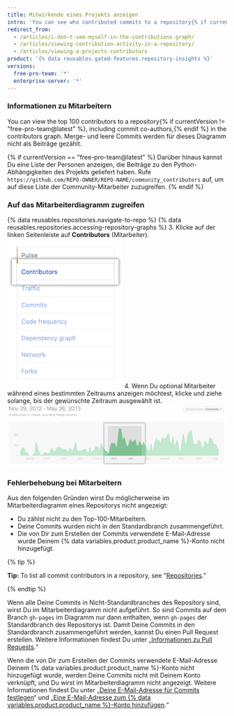 ```yaml
---
title: Mitwirkende eines Projekts anzeigen
intro: 'You can see who contributed commits to a repository{% if currentVersion == "free-pro-team@latest" %} and its dependencies{% endif %}.'
redirect_from:
  - /articles/i-don-t-see-myself-in-the-contributions-graph/
  - /articles/viewing-contribution-activity-in-a-repository/
  - /articles/viewing-a-projects-contributors
product: '{% data reusables.gated-features.repository-insights %}'
versions:
  free-pro-team: '*'
  enterprise-server: '*'
---
```


### Informationen zu Mitarbeitern

You can view the top 100 contributors to a repository{% if currentVersion != "free-pro-team@latest" %}, including commit co-authors,{% endif %} in the contributors graph. Merge- und leere Commits werden für dieses Diagramm nicht als Beiträge gezählt.

{% if currentVersion == "free-pro-team@latest" %}
Darüber hinaus kannst Du eine Liste der Personen anzeigen, die Beiträge zu den Python-Abhängigkeiten des Projekts geliefert haben. Rufe `https://github.com/REPO-OWNER/REPO-NAME/community_contributors` auf, um auf diese Liste der Community-Mitarbeiter zuzugreifen.
{% endif %}

### Auf das Mitarbeiterdiagramm zugreifen

{% data reusables.repositories.navigate-to-repo %}
{% data reusables.repositories.accessing-repository-graphs %}
3. Klicke auf der linken Seitenleiste auf **Contributors** (Mitarbeiter). ![Registerkarte „Contributors“ (Mitarbeiter)](/assets/images/help/graphs/contributors_tab.png)
4. Wenn Du optional Mitarbeiter während eines bestimmten Zeitraums anzeigen möchtest, klicke und ziehe solange, bis der gewünschte Zeitraum ausgewählt ist. ![Ausgewählter Zeitraum im Mitarbeiterdiagramm](/assets/images/help/graphs/repo_contributors_click_drag_graph.png)

### Fehlerbehebung bei Mitarbeitern

Aus den folgenden Gründen wirst Du möglicherweise im Mitarbeiterdiagramm eines Repositorys nicht angezeigt:
- Du zählst nicht zu den Top-100-Mitarbeitern.
- Deine Commits wurden nicht in den Standardbranch zusammengeführt.
- Die von Dir zum Erstellen der Commits verwendete E-Mail-Adresse wurde Deinem {% data variables.product.product_name %}-Konto nicht hinzugefügt.

{% tip %}

**Tip:** To list all commit contributors in a repository, see "[Repositories](/v3/repos/#list-contributors)."

{% endtip %}

Wenn alle Deine Commits in Nicht-Standardbranches des Repository sind, wirst Du im Mitarbeiterdiagramm nicht aufgeführt. So sind Commits auf dem Branch `gh-pages` im Diagramm nur dann enthalten, wenn `gh-pages` der Standardbranch des Repositorys ist. Damit Deine Commits in den Standardbranch zusammengeführt werden, kannst Du einen Pull Request erstellen. Weitere Informationen findest Du unter „[Informationen zu Pull Requests](/articles/about-pull-requests).“

Wenn die von Dir zum Erstellen der Commits verwendete E-Mail-Adresse Deinem {% data variables.product.product_name %}-Konto nicht hinzugefügt wurde, werden Deine Commits nicht mit Deinem Konto verknüpft, und Du wirst im Mitarbeiterdiagramm nicht angezeigt. Weitere Informationen findest Du unter „[Deine E-Mail-Adresse für Commits festlegen](/articles/setting-your-commit-email-address)“ und „[Eine E-Mail-Adresse zum {% data variables.product.product_name %}-Konto hinzufügen](/articles/adding-an-email-address-to-your-github-account).“
